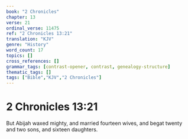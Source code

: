 ```yaml
---
book: "2 Chronicles"
chapter: 13
verse: 21
ordinal_verse: 11475
ref: "2 Chronicles 13:21"
translation: "KJV"
genre: "History"
word_count: 17
topics: []
cross_references: []
grammar_tags: [contrast-opener, contrast, genealogy-structure]
thematic_tags: []
tags: ["Bible","KJV","2 Chronicles"]
---
```


# 2 Chronicles 13:21

But Abijah waxed mighty, and married fourteen wives, and begat twenty and two sons, and sixteen daughters.
